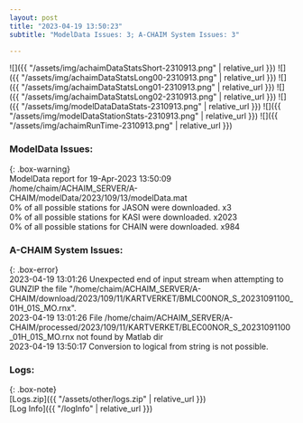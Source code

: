 ```yaml
---
layout: post
title: "2023-04-19 13:50:23"
subtitle: "ModelData Issues: 3; A-CHAIM System Issues: 3"

---
```


![]({{ "/assets/img/achaimDataStatsShort-2310913.png" | relative_url }})
![]({{ "/assets/img/achaimDataStatsLong00-2310913.png" | relative_url }})
![]({{ "/assets/img/achaimDataStatsLong01-2310913.png" | relative_url }})
![]({{ "/assets/img/achaimDataStatsLong02-2310913.png" | relative_url }})
![]({{ "/assets/img/modelDataDataStats-2310913.png" | relative_url }})
![]({{ "/assets/img/modelDataStationStats-2310913.png" | relative_url }})
![]({{ "/assets/img/achaimRunTime-2310913.png" | relative_url }})


### ModelData Issues:  
  
{: .box-warning}  
 ModelData report for 19-Apr-2023 13:50:09   
 /home/chaim/ACHAIM_SERVER/A-CHAIM/modelData/2023/109/13/modelData.mat   
 0% of all possible stations for JASON were downloaded. x3   
 0% of all possible stations for KASI were downloaded. x2023   
 0% of all possible stations for CHAIN were downloaded. x984   
  
### A-CHAIM System Issues:  
  
{: .box-error}  
2023-04-19 13:01:26 Unexpected end of input stream when attempting to GUNZIP the file "/home/chaim/ACHAIM_SERVER/A-CHAIM/download/2023/109/11/KARTVERKET/BMLC00NOR_S_20231091100_01H_01S_MO.rnx".  
2023-04-19 13:01:26 File /home/chaim/ACHAIM_SERVER/A-CHAIM/processed/2023/109/11/KARTVERKET/BLEC00NOR_S_20231091100_01H_01S_MO.rnx not found by Matlab dir  
2023-04-19 13:50:17 Conversion to logical from string is not possible.  

### Logs:  
  
{: .box-note}  
[Logs.zip]({{ "/assets/other/logs.zip" | relative_url }})  
[Log Info]({{ "/logInfo" | relative_url }})  
